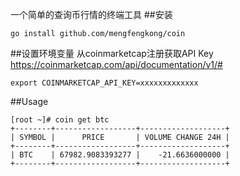 一个简单的查询币行情的终端工具
##安装
```
go install github.com/mengfengkong/coin
```
##设置环境变量
从coinmarketcap注册获取API Key
https://coinmarketcap.com/api/documentation/v1/#
```azure
export COINMARKETCAP_API_KEY=xxxxxxxxxxxxx
```
##Usage
```
[root ~]# coin get btc
+--------+------------------+-------------------+
| SYMBOL |      PRICE       | VOLUME CHANGE 24H |
+--------+------------------+-------------------+
| BTC    | 67982.9083393277 |    -21.6636000000 |
+--------+------------------+-------------------+

```
